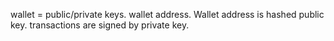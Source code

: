 wallet = 
        public/private keys.
        wallet address.
                Wallet address is hashed public key.
                transactions are signed by private key.

